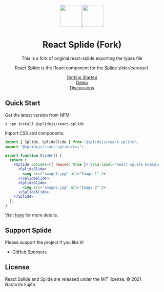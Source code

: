 <div align="center">
  <a href="https://splidejs.com" target="_blank">
      <img width="70" src="images/logo.svg">
  </a>
  <a href="https://reactjs.org/" target="_blank">
      <img width="70" src="images/react-logo.svg">
  </a>

  <h1>React Splide (Fork)</h1>
  <p>This is a fork of original react-splide exporting the types file</p>
  <p>
    React Splide is the React component for the
    <a href="https://github.com/Splidejs/splide">Splide</a> slider/carousel.
  </p>

  <p>
    <a href="https://splidejs.com/integration/react-splide/">Getting Started</a>
    <br>
    <a href="https://splidejs.com/">Demo</a>
    <br>
    <a href="https://github.com/Splidejs/splide/discussions">Discussions</a>
  </p>
</div>

## Quick Start

Get the latest version from NPM:

```
$ npm install @splidejs/react-splide
```

Import CSS and components:

```jsx
import { Splide, SplideSlide } from "@splidejs/react-splide";
import "@splidejs/react-splide/css";

export function Slider() {
  return (
    <Splide options={{ rewind: true }} aria-label="React Splide Example">
      <SplideSlide>
        <img src="image1.jpg" alt="Image 1" />
      </SplideSlide>
      <SplideSlide>
        <img src="image2.jpg" alt="Image 2" />
      </SplideSlide>
    </Splide>
  );
}
```

Visit [here](https://splidejs.com/integration/react-splide/) for more details.

## Support Splide

Please support the project if you like it!

- [GitHub Sponsors](https://github.com/sponsors/NaotoshiFujita)

## License

React Splide and Splide are released under the MIT license.
© 2021 Naotoshi Fujita
